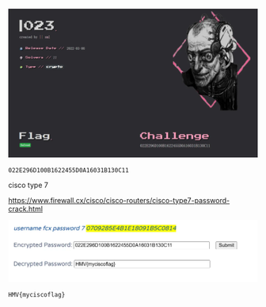 ![image-20250612190323903](https://raw.githubusercontent.com/7r1UMPH/7r1UMPH.github.io/main/static/image/202506121903204.webp)

```
022E296D100B1622455D0A16031B130C11
```

cisco type 7

https://www.firewall.cx/cisco/cisco-routers/cisco-type7-password-crack.html

![image-20250612190738406](https://raw.githubusercontent.com/7r1UMPH/7r1UMPH.github.io/main/static/image/202506121907603.webp)

```
HMV{myciscoflag}
```

